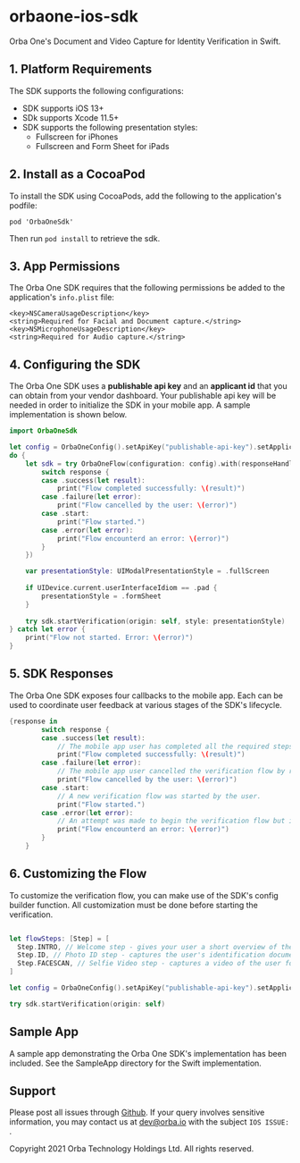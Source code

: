 # orbaone-ios-sdk
Orba One's Document and Video Capture for Identity Verification in Swift.

## 1. Platform Requirements

The SDK supports the following configurations:
- SDK supports iOS 13+
- SDk supports Xcode 11.5+
- SDK supports the following presentation styles:
    - Fullscreen for iPhones
    - Fullscreen and Form Sheet for iPads


## 2. Install as a CocoaPod

To install the SDK using CocoaPods, add the following to the application's podfile:

```
pod 'OrbaOneSdk'
```

Then run `pod install` to retrieve the sdk.

## 3. App Permissions

The Orba One SDK requires that the following permissions be added to the application's `info.plist` file:

```
<key>NSCameraUsageDescription</key>
<string>Required for Facial and Document capture.</string>
<key>NSMicrophoneUsageDescription</key>
<string>Required for Audio capture.</string>
```

## 4. Configuring the SDK

The Orba One SDK uses a **publishable api key** and an **applicant id** that you can obtain from your vendor dashboard. Your publishable api key will be needed in order to initialize the SDK in your mobile app. A sample implementation is shown below.

```swift
import OrbaOneSdk

let config = OrbaOneConfig().setApiKey("publishable-api-key").setApplicantId("applicant-id").setFlow([.INTRO, .ID, .FACESCAN]).build()
do {
    let sdk = try OrbaOneFlow(configuration: config).with(responseHandler: {response in
        switch response {
        case .success(let result):
            print("Flow completed successfully: \(result)")
        case .failure(let error):
            print("Flow cancelled by the user: \(error)")
        case .start:
            print("Flow started.")
        case .error(let error):
            print("Flow encounterd an error: \(error)")
        }
    })

    var presentationStyle: UIModalPresentationStyle = .fullScreen
            
    if UIDevice.current.userInterfaceIdiom == .pad {
        presentationStyle = .formSheet
    }
    
    try sdk.startVerification(origin: self, style: presentationStyle)
} catch let error {
    print("Flow not started. Error: \(error)")
}
```

## 5. SDK Responses

The Orba One SDK exposes four callbacks to the mobile app. Each can be used to coordinate user feedback at various stages of the SDK's lifecycle.

```swift
{response in
        switch response {
        case .success(let result):
            // The mobile app user has completed all the required steps and is returned to the view that initiated the SDK.
            print("Flow completed successfully: \(result)")
        case .failure(let error):
            // The mobile app user cancelled the verification flow by returning to view that initiated the SDK.
            print("Flow cancelled by the user: \(error)")
        case .start:
            // A new verification flow was started by the user.
            print("Flow started.")
        case .error(let error):
            // An attempt was made to begin the verification flow but it failed.
            print("Flow encounterd an error: \(error)")
        }
    }
```
## 6. Customizing the Flow

To customize the verification flow, you can make use of the SDK's config builder function. All customization must be done before starting the verification.

```swift

let flowSteps: [Step] = [
  Step.INTRO, // Welcome step - gives your user a short overview of the flow. [Optional, Default].
  Step.ID, // Photo ID step - captures the user's identification document. [Default].
  Step.FACESCAN, // Selfie Video step - captures a video of the user for liveness detection. [Default].
]

let config = OrbaOneConfig().setApiKey("publishable-api-key").setApplicantId("applicant-id").setFlow(flowSteps).build()

try sdk.startVerification(origin: self)
```

## Sample App
A sample app demonstrating the Orba One SDK's implementation has been included. See the SampleApp directory for the Swift implementation.

## Support

Please post all issues through [Github](https://github.com/orbaone/orbaone-ios-sdk/issues). If your query involves sensitive information, you may contact us at dev@orba.io with the subject `IOS ISSUE: `.

Copyright 2021 Orba Technology Holdings Ltd. All rights reserved.
